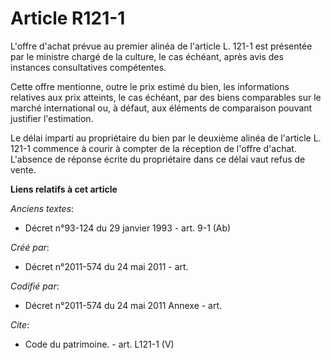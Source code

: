 # Article R121-1

L'offre d'achat prévue au premier alinéa de l'article L. 121-1 est présentée par le ministre chargé de la culture, le cas
échéant, après avis des instances consultatives compétentes.

Cette offre mentionne, outre le prix estimé du bien, les informations relatives aux prix atteints, le cas échéant, par des
biens comparables sur le marché international ou, à défaut, aux éléments de comparaison pouvant justifier l'estimation.

Le délai imparti au propriétaire du bien par le deuxième alinéa de l'article L. 121-1 commence à courir à compter de la
réception de l'offre d'achat. L'absence de réponse écrite du propriétaire dans ce délai vaut refus de vente.

**Liens relatifs à cet article**

_Anciens textes_:

  - Décret n°93-124 du 29 janvier 1993 - art. 9-1 (Ab)

_Créé par_:

  - Décret n°2011-574 du 24 mai 2011  - art.

_Codifié par_:

  - Décret n°2011-574 du 24 mai 2011 Annexe - art.

_Cite_:

  - Code du patrimoine. - art. L121-1 (V)
